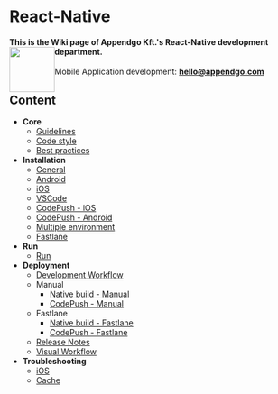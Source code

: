 # React-Native

#### This is the Wiki page of Appendgo Kft.'s React-Native development department. <img height="80" style="float:left" src="https://user-images.githubusercontent.com/645053/236628029-2b639e90-a9a2-40f1-ba2d-8d77181ae27a.png">

Mobile Application development: **hello@appendgo.com**

## Content

* **Core**
  * [Guidelines](main/GUIDELINES.MD)
  * [Code style](main/CODE-STYLE.MD)
  * [Best practices](main/BEST-PRACTICES.MD)
* **Installation**
  * [General](installation/GENERAL.MD)
  * [Android](installation/ANDROID.MD)
  * [iOS](installation/IOS.MD)
  * [VSCode](installation/VSCODE.MD)
  * [CodePush - iOS](installation/CODEPUSH-IOS.MD)
  * [CodePush - Android](installation/CODEPUSH-ANDROID.MD)
  * [Multiple environment](installation/MULTIPLEENVIRONMENT.MD)
  * [Fastlane](installation/FASTLANE.MD)
* **Run**
  * [Run](run/RUN.MD)
* **Deployment**
  * [Development Workflow](deployment/DEVWORKFLOW.MD)
  * Manual
    * [Native build - Manual](deployment/DEPLOYMANUAL.MD)
    * [CodePush - Manual](deployment/DEPLOYCODEPUSH.MD)
  * Fastlane
    * [Native build - Fastlane](deployment/FASTLANENATIVE.MD)
    * [CodePush - Fastlane](deployment/FASTLANECODEPUSH.MD)
  * [Release Notes](deployment/RELEASENOTES.MD)
  * [Visual Workflow](deployment/VISUALWORKFLOW.MD)
* **Troubleshooting**
  * [iOS](troubleshooting/IOS.MD)
  * [Cache](troubleshooting/CACHE.MD)

